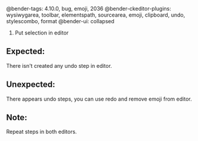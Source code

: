 @bender-tags: 4.10.0, bug, emoji, 2036
@bender-ckeditor-plugins: wysiwygarea, toolbar, elementspath, sourcearea, emoji, clipboard, undo, stylescombo, format
@bender-ui: collapsed

1. Put selection in editor

## Expected:
There isn't created any undo step in editor.

## Unexpected:
There appears undo steps, you can use redo and remove emoji from editor.

## Note:
Repeat steps in both editors.
